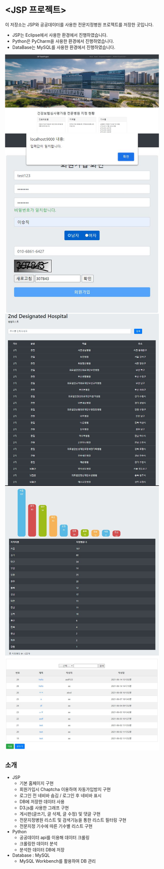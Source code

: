 # <JSP 프로젝트>
이 저장소는 JSP와 공공데이터를 사용한 전문지정병원 프로젝트를 저장한 곳입니다.
- JSP는 Eclipse에서 사용한 환경에서 진행하였습니다.
- Python은 PyCharm을 사용한 환경에서 진행하였습니다.
- DataBase는 MySQL를 사용한 환경에서 진행하였습니다.   

![img](JSP_홈화면.JPG)
![img](JSP_회원가입.JPG)
![img](JSP_list.JPG)
![img](JSP_D3.JPG)
![img](JSP_Broad.JPG)

## 소개
- JSP
    - 기본 홈페이지 구현
    - 회원가입시 Chaptcha 이용하여 자동가입방지 구현
    - 로그인 전 네비바 숨김 / 로그인 후 네비바 표시
    - DB에 저장한 데이터 사용
    - D3.js를 사용한 그래프 구현
    - 게시판(글쓰기, 글 삭제, 글 수정) 및 댓글 구현
    - 전문지정병원 리스트 및 검색기능을 통한 리스트 필터링 구현
    - 전문지정 기수에 따른 기수별 리스트 구현
- Python
    - 공공데이터 api를 이용해 데이터 크롤링
    - 크롤링한 데이터 분석
    - 분석한 데이터 DB에 저장
- Database : MySQL
    - MySQL Workbench를 활용하여 DB 관리
